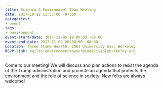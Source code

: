```yaml
---
title: Science & Environment Team Meeting
date: 2017-10-12 11:55:00 -07:00
categories:
- event
tags:
- environment
event-start-date: 2017-11-05 19:00:00 -08:00
event-end-date: 2017-11-05 20:30:00 -08:00
Location: Three Stone Hearth, 1581 University Ave, Berkeley
RSVP-link: mailto:environment+owner@indivisibleberkeley.org
---
```


Come to our meeting! We will discuss and plan actions to resist the agenda of the Trump administration and promote an agenda that protects the environment and the role of science in society. New folks are always welcome!